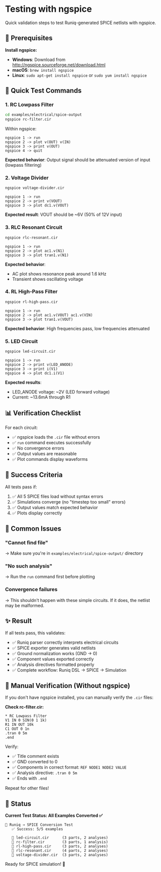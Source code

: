 # Testing with ngspice

Quick validation steps to test Runiq-generated SPICE netlists with ngspice.

## 🔧 Prerequisites

**Install ngspice:**

- **Windows**: Download from http://ngspice.sourceforge.net/download.html
- **macOS**: `brew install ngspice`
- **Linux**: `sudo apt-get install ngspice` or `sudo yum install ngspice`

## 🚀 Quick Test Commands

### 1. RC Lowpass Filter

```bash
cd examples/electrical/spice-output
ngspice rc-filter.cir
```

Within ngspice:

```
ngspice 1 -> run
ngspice 2 -> plot v(OUT) v(IN)
ngspice 3 -> print v(OUT)
ngspice 4 -> quit
```

**Expected behavior**: Output signal should be attenuated version of input (lowpass filtering)

### 2. Voltage Divider

```bash
ngspice voltage-divider.cir
```

```
ngspice 1 -> run
ngspice 2 -> print v(VOUT)
ngspice 3 -> plot dc1.v(VOUT)
```

**Expected result**: VOUT should be ~6V (50% of 12V input)

### 3. RLC Resonant Circuit

```bash
ngspice rlc-resonant.cir
```

```
ngspice 1 -> run
ngspice 2 -> plot ac1.v(N1)
ngspice 3 -> plot tran1.v(N1)
```

**Expected behavior**:

- AC plot shows resonance peak around 1.6 kHz
- Transient shows oscillating voltage

### 4. RL High-Pass Filter

```bash
ngspice rl-high-pass.cir
```

```
ngspice 1 -> run
ngspice 2 -> plot ac1.v(VOUT) ac1.v(VIN)
ngspice 3 -> plot tran1.v(VOUT)
```

**Expected behavior**: High frequencies pass, low frequencies attenuated

### 5. LED Circuit

```bash
ngspice led-circuit.cir
```

```
ngspice 1 -> run
ngspice 2 -> print v(LED_ANODE)
ngspice 3 -> print i(V1)
ngspice 4 -> plot dc1.i(V1)
```

**Expected results**:

- LED_ANODE voltage: ~2V (LED forward voltage)
- Current: ~13.6mA through R1

## 📊 Verification Checklist

For each circuit:

- ✅ ngspice loads the `.cir` file without errors
- ✅ `run` command executes successfully
- ✅ No convergence errors
- ✅ Output values are reasonable
- ✅ Plot commands display waveforms

## 🎯 Success Criteria

All tests pass if:

1. ✅ All 5 SPICE files load without syntax errors
2. ✅ Simulations converge (no "timestep too small" errors)
3. ✅ Output values match expected behavior
4. ✅ Plots display correctly

## 🐛 Common Issues

### "Cannot find file"

→ Make sure you're in `examples/electrical/spice-output/` directory

### "No such analysis"

→ Run the `run` command first before plotting

### Convergence failures

→ This shouldn't happen with these simple circuits. If it does, the netlist may be malformed.

## ✨ Result

If all tests pass, this validates:

- ✅ Runiq parser correctly interprets electrical circuits
- ✅ SPICE exporter generates valid netlists
- ✅ Ground normalization works (GND → 0)
- ✅ Component values exported correctly
- ✅ Analysis directives formatted properly
- ✅ Complete workflow: Runiq DSL → SPICE → Simulation

## 📝 Manual Verification (Without ngspice)

If you don't have ngspice installed, you can manually verify the `.cir` files:

**Check rc-filter.cir:**

```spice
* RC Lowpass Filter
V1 IN 0 SIN(0 1 1k)
R1 IN OUT 10k
C1 OUT 0 1n
.tran 0 5m
.end
```

Verify:

- ✅ Title comment exists
- ✅ GND converted to 0
- ✅ Components in correct format: `REF NODE1 NODE2 VALUE`
- ✅ Analysis directive: `.tran 0 5m`
- ✅ Ends with `.end`

Repeat for other files!

## 🎉 Status

**Current Test Status: All Examples Converted ✅**

```
🔌 Runiq → SPICE Conversion Test
   ✅ Success: 5/5 examples

   📄 led-circuit.cir      (3 parts, 2 analyses)
   📄 rc-filter.cir        (3 parts, 1 analysis)
   📄 rl-high-pass.cir     (3 parts, 2 analyses)
   📄 rlc-resonant.cir     (4 parts, 2 analyses)
   📄 voltage-divider.cir  (3 parts, 2 analyses)
```

Ready for SPICE simulation! 🚀
